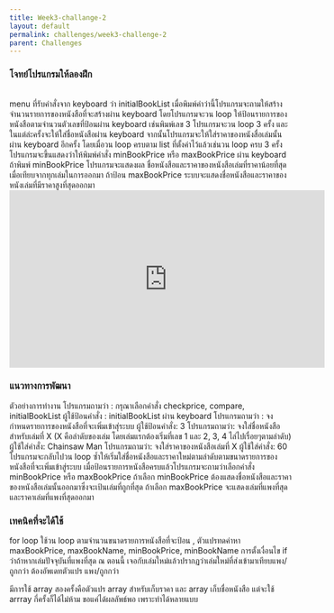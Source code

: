 ```yaml
---
title: Week3-challange-2
layout: default
permalink: challenges/week3-challenge-2
parent: Challenges
---
```



### โจทย์โปรแกรมให้ลองฝึก
<br>
menu ที่รับคำสั่งจาก keyboard ว่า initialBookList เมื่อพิมพ์คำว่านี้โปรแกรมจะถามให้สร้างจำนวนรายการของหนังสือที่จะสร้างผ่าน keyboard โดยโปรแกรมจะวน loop ให้ป้อนรายการของหนังสือตามจำนวนตัวเลขที่ป้อนผ่าน keyboard เช่นพิมพ์เลข 3 โปรแกรมจะวน loop 3 ครั้ง และในแต่ล่ะครั้งจะให้ใส่ชื่อหนังสือผ่าน keyboard จากนั้นโปรแกรมจะให้ใส่ราคาของหนังสื่อเล่มนั้นผ่าน keyboard อีกครั้ง  โดยเมื่อวน loop ครบตาม list ที่ตั้งค่าไว้แล้วเช่นวน loop ครบ 3 ครั้ง โปรแกรมจะขึ้นแสดงว่าให้พิมพ์คำสั่ง minBookPrice หรือ maxBookPrice ผ่าน keyboard ถ้าพิมพ์ minBookPrice โปรแกรมจะแสดงผล ชื่อหนังสือและราคาของหนังสือเล่มที่ราคาน้อยที่สุดเมื่อเทียบจากทุกเล่มในการออกมา ถ้าป้อน maxBookPrice ระบบจะแสดงชื่อหนังสือและราคาของหนังเล่มที่มีราคาสูงที่สุดออกมา


<br>
<iframe width="560" height="315" src="https://www.youtube.com/embed/AJuZDKLknFk" title="YouTube video player" frameborder="0" allow="accelerometer; autoplay; clipboard-write; encrypted-media; gyroscope; picture-in-picture" allowfullscreen></iframe>

### แนวทางการพัฒนา
</b>

ตัวอย่างการทำงาน
โปรแกรมถามว่า : กรุณาเลือกคำสั่ง checkprice, compare, initialBookList
ผู้ใช้ป้อนคำสั่ง :  initialBookList ผ่าน keyboard
โปรแกรมถามว่า : จงกำหนดรายการของหนังสือที่จะเพิ่มเข้าสุ่ระบบ
ผู้ใช้ป้อนคำสั่ง: 3
โปรแกรมถามว่า: จงใส่ชื่อหนังสือสำหรับเล่มที่ X (X คือลำดับของเล่ม โดยเล่มแรกต้องเริ่มที่เลข 1 และ 2, 3, 4 ไล่ไปเรื่อยๆตามลำดับ)
ผู้ใช้ใส่คำสั่ง: Chainsaw Man
โปรแกรมถามว่า: จงใส่ราคาของหนังสือเล่มที่ X
ผู้ใช้ใส่คำสั่ง: 60
โปรแกรมจะกลับไปวน loop ซ้ำให้เริ่มใส่ชื่อหนังสือและราคาใหม่ตามลำดับตามขนาดรายการของหนังสือที่จะเพิ่มเข้าสู่ระบบ
เมื่อป้อนรายการหนังสือครบแล้วโปรแกรมจะถามว่าเลือกคำสั่ง minBookPrice หรือ maxBookPrice
ถ้าเลือก minBookPrice ต้องแสดงชื่อหนังสือและราคาของหนังสือเล่มนั้นออกมาซึ่งจะเป้นเล่มที่ถูกที่สุด ถ้าเลือก maxBookPrice จะแสดงเล่มที่แพงที่สุดและราคาเล่มที่แพงที่สุดออกมา


### เทคนิคที่จะได้ใช้
</b>

for loop ใช้วน loop ตามจำนวนขนาดรายการหนังสือที่จะป้อน , ตัวแปรทดค่าหา maxBookPrice, maxBookName, minBookPrice, minBookName การตั้งเงื่อนไข if ว่าถ้าหากเล่มปัจจุบันที่แพงที่สุด ณ ตอนนี้ เจอกับเล่มใหม่แล้วปรากฏว่าเล่มใหม่ที่ส่งเข้ามาเทียบแพง/ถูกกว่า ต้องอัพเดทตัวแปร แพง/ถูกกว่า

มีการใช้ array สองครั้งคือตัวแปร array สำหรับเก็บราคา และ array เก็บชื่อหนังสือ แต่จะใช้ arrray กี่ครั้งก็ได้ไม่ห้าม ขอแค่ได้ผลลัพธ์พอ เพราะทำได้หลายแบบ